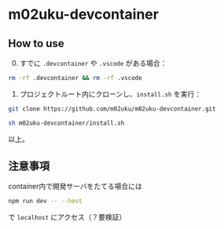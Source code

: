 # m02uku-devcontainer

## How to use
0. すでに `.devcontainer` や `.vscode` がある場合：
```bash
rm -rf .devcontainer && rm -rf .vscode
```
1. プロジェクトルート内にクローンし、`install.sh` を実行：
```bash
git clone https://github.com/m02uku/m02uku-devcontainer.git
```
```bash
sh m02uku-devcontainer/install.sh
```

以上。

## 注意事項
container内で開発サーバをたてる場合には
```bash
npm run dev -- --host
```
で `localhost` にアクセス（？要検証）
